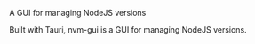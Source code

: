 A GUI for managing NodeJS versions

Built with Tauri, nvm-gui is a GUI for managing NodeJS versions.